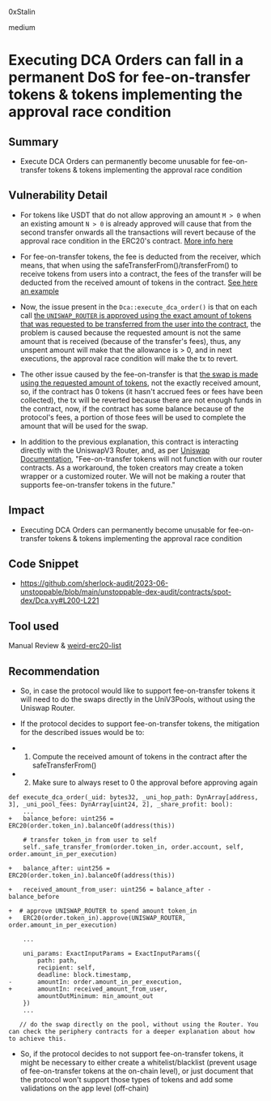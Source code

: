 0xStalin

medium

# Executing DCA Orders can fall in a permanent DoS for fee-on-transfer tokens & tokens implementing the approval race condition

## Summary
- Execute DCA Orders can permanently become unusable for fee-on-transfer tokens & tokens implementing the approval race condition 

## Vulnerability Detail
- For tokens like USDT that do not allow approving an amount `M > 0` when an existing amount `N > 0` is already approved will cause that from the second transfer onwards all the transactions will revert because of the approval race condition in the ERC20's contract. [More info here](https://github.com/d-xo/weird-erc20#approval-race-protections)
- For fee-on-transfer tokens, the fee is deducted from the receiver, which means, that when using the safeTransferFrom()/transferFrom() to receive tokens from users into a contract, the fees of the transfer will be deducted from the received amount of tokens in the contract. [See here an example](https://github.com/d-xo/weird-erc20/blob/main/src/TransferFee.sol#L26)

- Now, the issue present in the `Dca::execute_dca_order()` is that on each call [the `UNISWAP_ROUTER` is approved using the exact amount of tokens that was requested to be transferred from the user into the contract](https://github.com/sherlock-audit/2023-06-unstoppable/blob/main/unstoppable-dex-audit/contracts/spot-dex/Dca.vy#L204), the problem is caused because the requested amount is not the same amount that is received (because of the transfer's fees), thus, any unspent amount will make that the allowance is > 0, and in next executions, the approval race condition will make the tx to revert.
- The other issue caused by the fee-on-transfer is that [the swap is made using the requested amount of tokens](https://github.com/sherlock-audit/2023-06-unstoppable/blob/main/unstoppable-dex-audit/contracts/spot-dex/Dca.vy#L219), not the exactly received amount, so, if the contract has 0 tokens (it hasn't accrued fees or fees have been collected), the tx will be reverted because there are not enough funds in the contract, now, if the contract has some balance because of the protocol's fees, a portion of those fees will be used to complete the amount that will be used for the swap.

- In addition to the previous explanation, this contract is interacting directly with the UniswapV3 Router, and, as per [Uniswap Documentation](https://docs.uniswap.org/concepts/protocol/integration-issues), "Fee-on-transfer tokens will not function with our router contracts. As a workaround, the token creators may create a token wrapper or a customized router. We will not be making a router that supports fee-on-transfer tokens in the future."

## Impact
- Executing DCA Orders can permanently become unusable for fee-on-transfer tokens & tokens implementing the approval race condition 

## Code Snippet
- https://github.com/sherlock-audit/2023-06-unstoppable/blob/main/unstoppable-dex-audit/contracts/spot-dex/Dca.vy#L200-L221

## Tool used
Manual Review & [weird-erc20-list](https://github.com/d-xo/weird-erc20)

## Recommendation
- So, in case the protocol would like to support fee-on-transfer tokens it will need to do the swaps directly in the UniV3Pools, without using the Uniswap Router.

-  If the protocol decides to support fee-on-transfer tokens, the mitigation for the described issues would be to:
  - 1. Compute the received amount of tokens in the contract after the safeTransferFrom()
  - 2. Make sure to always reset to 0 the approval before approving again

```solidity
def execute_dca_order(_uid: bytes32, _uni_hop_path: DynArray[address, 3], _uni_pool_fees: DynArray[uint24, 2], _share_profit: bool):
    ...
+   balance_before: uint256 = ERC20(order.token_in).balanceOf(address(this))

    # transfer token_in from user to self
    self._safe_transfer_from(order.token_in, order.account, self, order.amount_in_per_execution)

+   balance_after: uint256 = ERC20(order.token_in).balanceOf(address(this))

+   received_amount_from_user: uint256 = balance_after - balance_before

+  # approve UNISWAP_ROUTER to spend amount token_in
+   ERC20(order.token_in).approve(UNISWAP_ROUTER, order.amount_in_per_execution)

    ...

    uni_params: ExactInputParams = ExactInputParams({
        path: path,
        recipient: self,
        deadline: block.timestamp,
-       amountIn: order.amount_in_per_execution,
+       amountIn: received_amount_from_user,
        amountOutMinimum: min_amount_out
    })
    ...

   // do the swap directly on the pool, without using the Router. You can check the periphery contracts for a deeper explanation about how to achieve this.

```

- So, if the protocol decides to not support fee-on-transfer tokens, it might be necessary to either create a whitelist/blacklist (prevent usage of fee-on-transfer tokens at the on-chain level), or just document that the protocol won't support those types of tokens and add some validations on the app level (off-chain)